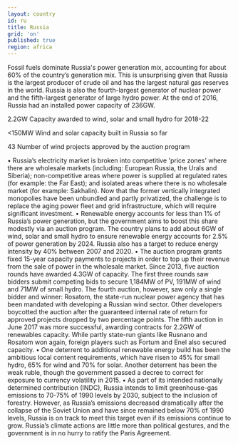 ```yaml
---
layout: country
id: ru
title: Russia
grid: 'on'
published: true
region: africa
---
```


Fossil fuels dominate Russia's power generation mix, accounting for about 60% of the country’s generation mix. This is unsurprising given that Russia is the largest producer of crude oil and has the largest natural gas reserves in the world. Russia is also the fourth-largest generator of nuclear power and the fifth-largest generator of large hydro power. At the end of 2016, Russia had an installed power capacity of 236GW.

2.2GW
Capacity awarded to wind, solar and small hydro for 2018-22

<150MW
Wind and solar capacity built in Russia so far

43
Number of wind projects approved by the auction program



•	Russia’s electricity market is broken into competitive 'price zones' where there are wholesale markets (including: European Russia, the Urals and Siberia); non-competitive areas where power is supplied at regulated rates (for example: the Far East); and isolated areas where there is no wholesale market (for example: Sakhalin). Now that the former vertically integrated monopolies have been unbundled and partly privatized, the challenge is to replace the aging power fleet and grid infrastructure, which will require significant investment.
•	Renewable energy accounts for less than 1% of Russia’s power generation, but the government aims to boost this share modestly via an auction program. The country plans to add about 6GW of wind, solar and small hydro to ensure renewable energy accounts for 2.5% of power generation by 2024. Russia also has a target to reduce energy intensity by 40% between 2007 and 2020.
•	The auction program grants fixed 15-year capacity payments to projects in order to top up their revenue from the sale of power in the wholesale market. Since 2013, five auction rounds have awarded 4.3GW of capacity. The first three rounds saw bidders submit competing bids to secure 1,184MW of PV, 191MW of wind and 71MW of small hydro. The fourth auction, however, saw only a single bidder and winner: Rosatom, the state-run nuclear power agency that has been mandated with developing a Russian wind sector. Other developers boycotted the auction after the guaranteed internal rate of return for approved projects dropped by two percentage points. The fifth auction in June 2017 was more successful, awarding contracts for 2.2GW of renewables capacity. While partly state-run giants like Rusnano and Rosatom won again, foreign players such as Fortum and Enel also secured capacity.
•	One deterrent to additional renewable energy build has been the ambitious local content requirements, which have risen to 45% for small hydro, 65% for wind and 70% for solar. Another deterrent has been the weak ruble, though the government passed a decree to correct for exposure to currency volatility in 2015.
•	As part of its intended nationally determined contribution (INDC), Russia intends to limit greenhouse-gas emissions to 70-75% of 1990 levels by 2030, subject to the inclusion of forestry. However, as Russia’s emissions decreased dramatically after the collapse of the Soviet Union and have since remained below 70% of 1990 levels, Russia is on track to meet this target even if its emissions continue to grow. Russia’s climate actions are little more than political gestures, and the government is in no hurry to ratify the Paris Agreement.
